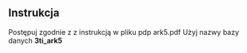 ## Instrukcja
Postępuj zgodnie z z instrukcją w pliku pdp ark5.pdf
Użyj nazwy bazy danych **3ti_ark5**
## 